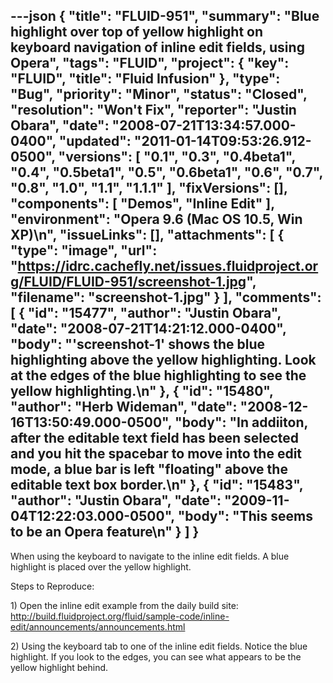 ---json
{
  "title": "FLUID-951",
  "summary": "Blue highlight over top of yellow highlight on keyboard navigation of inline edit fields, using Opera",
  "tags": "FLUID",
  "project": {
    "key": "FLUID",
    "title": "Fluid Infusion"
  },
  "type": "Bug",
  "priority": "Minor",
  "status": "Closed",
  "resolution": "Won't Fix",
  "reporter": "Justin Obara",
  "date": "2008-07-21T13:34:57.000-0400",
  "updated": "2011-01-14T09:53:26.912-0500",
  "versions": [
    "0.1",
    "0.3",
    "0.4beta1",
    "0.4",
    "0.5beta1",
    "0.5",
    "0.6beta1",
    "0.6",
    "0.7",
    "0.8",
    "1.0",
    "1.1",
    "1.1.1"
  ],
  "fixVersions": [],
  "components": [
    "Demos",
    "Inline Edit"
  ],
  "environment": "Opera 9.6 (Mac OS 10.5, Win XP)\n",
  "issueLinks": [],
  "attachments": [
    {
      "type": "image",
      "url": "https://idrc.cachefly.net/issues.fluidproject.org/FLUID/FLUID-951/screenshot-1.jpg",
      "filename": "screenshot-1.jpg"
    }
  ],
  "comments": [
    {
      "id": "15477",
      "author": "Justin Obara",
      "date": "2008-07-21T14:21:12.000-0400",
      "body": "'screenshot-1' shows the blue highlighting above the yellow highlighting. Look at the edges of the blue highlighting to see the yellow highlighting.\n"
    },
    {
      "id": "15480",
      "author": "Herb Wideman",
      "date": "2008-12-16T13:50:49.000-0500",
      "body": "In addiiton, after the editable text field has been selected and you hit the spacebar to move into the edit mode, a blue bar is left \"floating\" above the editable text box border.\n"
    },
    {
      "id": "15483",
      "author": "Justin Obara",
      "date": "2009-11-04T12:22:03.000-0500",
      "body": "This seems to be an Opera feature\n"
    }
  ]
}
---
When using the keyboard to navigate to the inline edit fields. A blue highlight is placed over the yellow highlight.

Steps to Reproduce:

1\) Open the inline edit example from the daily build site:\
<http://build.fluidproject.org/fluid/sample-code/inline-edit/announcements/announcements.html>

2\) Using the keyboard tab to one of the inline edit fields. Notice the blue highlight. If you look to the edges, you can see what appears to be the yellow highlight behind.

        